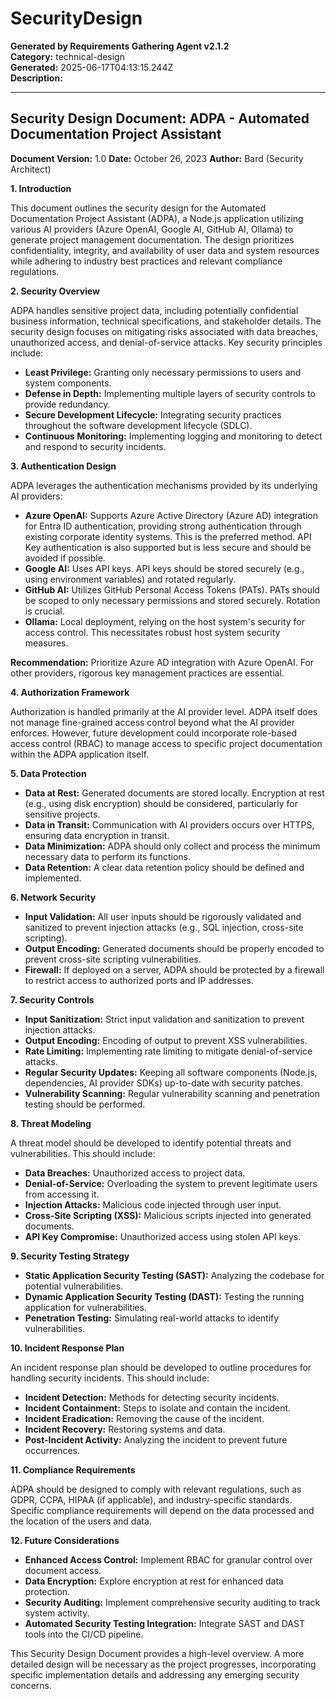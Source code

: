 # SecurityDesign

**Generated by Requirements Gathering Agent v2.1.2**  
**Category:** technical-design  
**Generated:** 2025-06-17T04:13:15.244Z  
**Description:** 

---

## Security Design Document: ADPA - Automated Documentation Project Assistant

**Document Version:** 1.0
**Date:** October 26, 2023
**Author:** Bard (Security Architect)


**1. Introduction**

This document outlines the security design for the Automated Documentation Project Assistant (ADPA), a Node.js application utilizing various AI providers (Azure OpenAI, Google AI, GitHub AI, Ollama) to generate project management documentation.  The design prioritizes confidentiality, integrity, and availability of user data and system resources while adhering to industry best practices and relevant compliance regulations.


**2. Security Overview**

ADPA handles sensitive project data, including potentially confidential business information, technical specifications, and stakeholder details.  The security design focuses on mitigating risks associated with data breaches, unauthorized access, and denial-of-service attacks.  Key security principles include:

* **Least Privilege:**  Granting only necessary permissions to users and system components.
* **Defense in Depth:** Implementing multiple layers of security controls to provide redundancy.
* **Secure Development Lifecycle:** Integrating security practices throughout the software development lifecycle (SDLC).
* **Continuous Monitoring:** Implementing logging and monitoring to detect and respond to security incidents.


**3. Authentication Design**

ADPA leverages the authentication mechanisms provided by its underlying AI providers:

* **Azure OpenAI:** Supports Azure Active Directory (Azure AD) integration for Entra ID authentication, providing strong authentication through existing corporate identity systems.  This is the preferred method.  API Key authentication is also supported but is less secure and should be avoided if possible.
* **Google AI:** Uses API keys.  API keys should be stored securely (e.g., using environment variables) and rotated regularly.
* **GitHub AI:** Utilizes GitHub Personal Access Tokens (PATs). PATs should be scoped to only necessary permissions and stored securely.  Rotation is crucial.
* **Ollama:**  Local deployment, relying on the host system's security for access control.  This necessitates robust host system security measures.

**Recommendation:**  Prioritize Azure AD integration with Azure OpenAI.  For other providers, rigorous key management practices are essential.


**4. Authorization Framework**

Authorization is handled primarily at the AI provider level.  ADPA itself does not manage fine-grained access control beyond what the AI provider enforces.  However, future development could incorporate role-based access control (RBAC) to manage access to specific project documentation within the ADPA application itself.


**5. Data Protection**

* **Data at Rest:**  Generated documents are stored locally.  Encryption at rest (e.g., using disk encryption) should be considered, particularly for sensitive projects.
* **Data in Transit:**  Communication with AI providers occurs over HTTPS, ensuring data encryption in transit.
* **Data Minimization:**  ADPA should only collect and process the minimum necessary data to perform its functions.
* **Data Retention:**  A clear data retention policy should be defined and implemented.


**6. Network Security**

* **Input Validation:**  All user inputs should be rigorously validated and sanitized to prevent injection attacks (e.g., SQL injection, cross-site scripting).
* **Output Encoding:**  Generated documents should be properly encoded to prevent cross-site scripting vulnerabilities.
* **Firewall:**  If deployed on a server, ADPA should be protected by a firewall to restrict access to authorized ports and IP addresses.


**7. Security Controls**

* **Input Sanitization:**  Strict input validation and sanitization to prevent injection attacks.
* **Output Encoding:**  Encoding of output to prevent XSS vulnerabilities.
* **Rate Limiting:** Implementing rate limiting to mitigate denial-of-service attacks.
* **Regular Security Updates:**  Keeping all software components (Node.js, dependencies, AI provider SDKs) up-to-date with security patches.
* **Vulnerability Scanning:**  Regular vulnerability scanning and penetration testing should be performed.


**8. Threat Modeling**

A threat model should be developed to identify potential threats and vulnerabilities.  This should include:

* **Data Breaches:**  Unauthorized access to project data.
* **Denial-of-Service:**  Overloading the system to prevent legitimate users from accessing it.
* **Injection Attacks:**  Malicious code injected through user input.
* **Cross-Site Scripting (XSS):**  Malicious scripts injected into generated documents.
* **API Key Compromise:**  Unauthorized access using stolen API keys.


**9. Security Testing Strategy**

* **Static Application Security Testing (SAST):**  Analyzing the codebase for potential vulnerabilities.
* **Dynamic Application Security Testing (DAST):**  Testing the running application for vulnerabilities.
* **Penetration Testing:**  Simulating real-world attacks to identify vulnerabilities.


**10. Incident Response Plan**

An incident response plan should be developed to outline procedures for handling security incidents.  This should include:

* **Incident Detection:**  Methods for detecting security incidents.
* **Incident Containment:**  Steps to isolate and contain the incident.
* **Incident Eradication:**  Removing the cause of the incident.
* **Incident Recovery:**  Restoring systems and data.
* **Post-Incident Activity:**  Analyzing the incident to prevent future occurrences.


**11. Compliance Requirements**

ADPA should be designed to comply with relevant regulations, such as GDPR, CCPA, HIPAA (if applicable), and industry-specific standards.  Specific compliance requirements will depend on the data processed and the location of the users and data.

**12. Future Considerations**

* **Enhanced Access Control:** Implement RBAC for granular control over document access.
* **Data Encryption:**  Explore encryption at rest for enhanced data protection.
* **Security Auditing:**  Implement comprehensive security auditing to track system activity.
* **Automated Security Testing Integration:** Integrate SAST and DAST tools into the CI/CD pipeline.


This Security Design Document provides a high-level overview.  A more detailed design will be necessary as the project progresses, incorporating specific implementation details and addressing any emerging security concerns.
